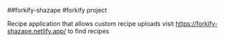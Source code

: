 ##forkify-shazape
#forkify project 

Recipe application that allows custom recipe uploads
visit  https://forkify-shazape.netlify.app/  to find recipes
